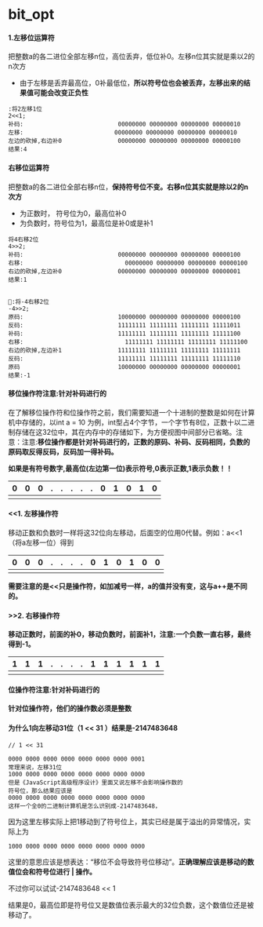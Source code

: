 # bit_opt

#### 1.左移位运算符

把整数a的各二进位全部左移n位，高位丢弃，低位补0。左移n位其实就是乘以2的n次方

- 由于左移是丢弃最高位，0补最低位，**所以符号位也会被丢弃，左移出来的结果值可能会改变正负性**

```objc
:将2左移1位
2<<1;
补码:                           00000000 00000000 00000000 00000010
左移:                          00000000 00000000 00000000 00000010
左边的砍掉,右边补0                00000000 00000000 00000000 00000100
结果:4
```

#### 右移位运算符

把整数a的各二进位全部右移n位，**保持符号位不变。右移n位其实就是除以2的n次方**

- 为正数时， 符号位为0，最高位补0
- 为负数时，符号位为1，最高位是补0或是补1

```objc
将4右移2位
4>>2;
补码:                           00000000 00000000 00000000 00000100
右移:                             00000000 00000000 00000000 00000100
右边的砍掉,左边补0                00000000 00000000 00000000 00000001
结果:1


🌰:将-4右移2位
-4>>2;
原码:                           10000000 00000000 00000000 00000100        
反码:                           11111111 11111111 11111111 11111011        
补码:                           11111111 11111111 11111111 11111100
右移:                             11111111 11111111 11111111 11111100
右边的砍掉,左边补1                11111111 11111111 11111111 11111111
反码:                           11111111 11111111 11111111 11111110
原码                            10000000 00000000 00000000 00000001
结果:-1
```

#### 移位操作符注意:针对补码进行的

在了解移位操作符和位操作符之前，我们需要知道一个十进制的整数是如何在计算机中存储的，以int a = 10 为例，int型占4个字节，一个字节有8位，正数十以二进制存储在这32位中，其在内存中的存储如下，为方便视图中间部分已省略。注意：注意:**移位操作都是针对补码进行的，正数的原码、补码、反码相同，负数的原码取反得反码，反码加一得补码。**

**如果是有符号数字,最高位(左边第一位)表示符号,0表示正数,1表示负数！！**

| 0    | 0    | 0    | .    | .    | .    | .    | .    | 0    | 1    | 0    | 1    | 0    |
| ---- | ---- | ---- | ---- | ---- | ---- | ---- | ---- | ---- | ---- | ---- | ---- | ---- |
|      |      |      |      |      |      |      |      |      |      |      |      |      |



#### <<1. 左移操作符

移动正数和负数时一样将这32位向左移动，后面空的位用0代替。例如：a<<1（将a左移一位）得到

| 0    | 0    | 0    | .    | .    | .    | .    | 0    | 1    | 0    | 1    | 0    | 0    |
| ---- | ---- | ---- | ---- | ---- | ---- | ---- | ---- | ---- | ---- | ---- | ---- | ---- |
|      |      |      |      |      |      |      |      |      |      |      |      |      |

**需要注意的是<<只是操作符，如加减号一样，a的值并没有变，这与a++是不同的。**



#### >>2. 右移操作符

**移动正数时，前面的补0，移动负数时，前面补1，注意:一个负数一直右移，最终得到-1。**

| 1    | 1    | 1    | .    | .    | .    | .    | 1    | 1    | 1    | 1    | 1    | 1    |
| ---- | ---- | ---- | ---- | ---- | ---- | ---- | ---- | ---- | ---- | ---- | ---- | ---- |
|      |      |      |      |      |      |      |      |      |      |      |      |      |

#### 位操作符注意:针对补码进行的

**针对位操作符，他们的操作数必须是整数**





#### 为什么1向左移动31位（1 << 31 ）结果是-2147483648

```
// 1 << 31

0000 0000 0000 0000 0000 0000 0000 0001
常理来说，左移31位
1000 0000 0000 0000 0000 0000 0000 0000
但是《JavaScript高级程序设计》里面又说左移不会影响操作数的
符号位，那么结果应该是
0000 0000 0000 0000 0000 0000 0000 0000
这样一个全0的二进制计算机是怎么识别成-2147483648，
```

因为这里左移实际上把1移动到了符号位上，其实已经是属于溢出的异常情况，实际上为

```
1000 0000 0000 0000 0000 0000 0000 0000
```

这里的意思应该是想表达：“移位不会导致符号位移动”。**正确理解应该是移动的数值位会和符号位进行 | 操作。**

不过你可以试试-2147483648 << 1

结果是0，最高位即是符号位又是数值位表示最大的32位负数，这个数值位还是被移动了。